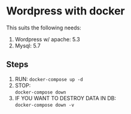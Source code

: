 # Wordpress with docker

This suits the following needs:

1. Wordpress w/ apache: 5.3
2. Mysql: 5.7

## Steps

1. RUN:
   `docker-compose up -d`
2. STOP:  
   `docker-compose down`
3. IF YOU WANT TO DESTROY DATA IN DB:  
   `docker-compose down -v`
